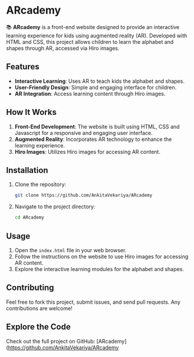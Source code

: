 
# ARcademy

📚 **ARcademy** is a front-end website designed to provide an interactive learning experience for kids using augmented reality (AR). Developed with HTML and CSS, this project allows children to learn the alphabet and shapes through AR, accessed via Hiro images.

## Features

- **Interactive Learning**: Uses AR to teach kids the alphabet and shapes.
- **User-Friendly Design**: Simple and engaging interface for children.
- **AR Integration**: Access learning content through Hiro images.

## How It Works

1. **Front-End Development**: The website is built using HTML, CSS and Javascript for a responsive and engaging user interface.
2. **Augmented Reality**: Incorporates AR technology to enhance the learning experience.
3. **Hiro Images**: Utilizes Hiro images for accessing AR content.

## Installation

1. Clone the repository:
    ```bash
    git clone https://github.com/AnkitaVekariya/ARcademy
    ```
2. Navigate to the project directory:
    ```bash
    cd ARcademy
    ```

## Usage

1. Open the `index.html` file in your web browser.
2. Follow the instructions on the website to use Hiro images for accessing AR content.
3. Explore the interactive learning modules for the alphabet and shapes.

## Contributing

Feel free to fork this project, submit issues, and send pull requests. Any contributions are welcome!

## Explore the Code

Check out the full project on GitHub: [ARcademy](https://github.com/AnkitaVekariya/ARcademy

 
